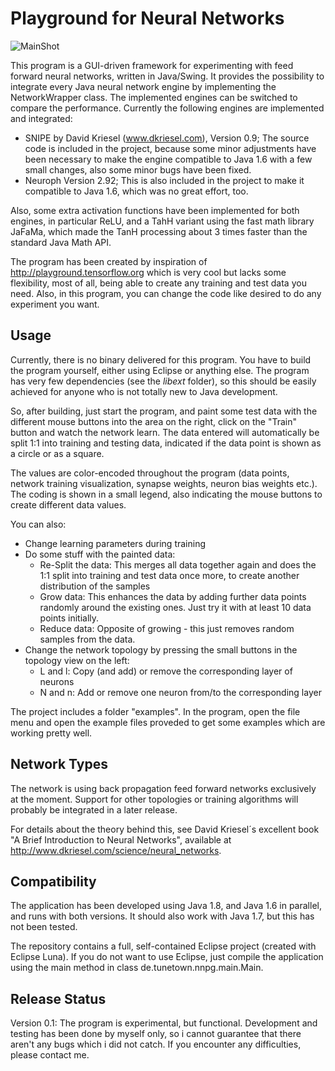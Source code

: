 # Playground for Neural Networks

![MainShot](https://github.com/Tunetown/SNIPE_Experimenter/blob/master/images/MainShot.png)

This program is a GUI-driven framework for experimenting with feed forward neural networks, written in Java/Swing. It provides the possibility to integrate every Java neural network engine by implementing the NetworkWrapper class. The
implemented engines can be switched to compare the performance. Currently the following engines are implemented and integrated:

- SNIPE by David Kriesel (www.dkriesel.com), Version 0.9; The source code is included in the project, because some minor adjustments have been necessary to make the engine compatible to Java 1.6 with a few small changes, also some minor bugs have been fixed.
- Neuroph Version 2.92; This is also included in the project to make it compatible to Java 1.6, which was no great effort, too. 

Also, some extra activation functions have been implemented for both engines, in particular ReLU, and a TahH variant using the fast math library JaFaMa, which made the TanH processing about 3 times faster than the standard Java Math API. 

The program has been created by inspiration of http://playground.tensorflow.org which is very cool but lacks some flexibility, most of all, being able to create any training and test data you need. Also, in this program, you can change the code like desired to do any experiment you want.

## Usage

Currently, there is no binary delivered for this program. You have to build the program yourself, either using Eclipse or anything else. The program has very few dependencies (see the *libext* folder), so this should be easily achieved for anyone who is not totally new to Java development. 

So, after building, just start the program, and paint some test data with the different mouse buttons into the area on the right, click on the "Train" button and watch the network learn. The data entered will automatically be split 1:1 into training and testing data, indicated if the data point is shown as a circle or as a square. 

The values are color-encoded throughout the program (data points, network training visualization, synapse weights, neuron bias weights etc.). The coding is shown in a small legend, also indicating the mouse buttons to create different data values. 

You can also:

- Change learning parameters during training 
- Do some stuff with the painted data:
	- Re-Split the data: This merges all data together again and does the 1:1 split into training and test data once more, to create another distribution of the samples 
	- Grow data: This enhances the data by adding further data points randomly around the existing ones. Just try it with at least 10 data points initially.
	- Reduce data: Opposite of growing - this just removes random samples from the data.
- Change the network topology by pressing the small buttons in the topology view on the left:
	- L and l: Copy (and add) or remove the corresponding layer of neurons 
	- N and n: Add or remove one neuron from/to the corresponding layer 

The project includes a folder "examples". In the program, open the file menu and open the example files proveded to get some examples which are working pretty well.  

## Network Types

The network is using back propagation feed forward networks exclusively at the moment. Support for other topologies or training algorithms will probably be integrated in a later release.

For details about the theory behind this, see David Kriesel´s excellent book "A Brief Introduction to Neural Networks", available at http://www.dkriesel.com/science/neural_networks.

## Compatibility

The application has been developed using Java 1.8, and Java 1.6 in parallel, and runs with both versions. It should also work with Java 1.7, but this has not been tested.  

The repository contains a full, self-contained Eclipse project (created with Eclipse Luna). If you do not want to use Eclipse, just compile the application using the main method in class de.tunetown.nnpg.main.Main.

## Release Status

Version 0.1: The program is experimental, but functional. Development and testing has been done by myself only, so i cannot guarantee that there aren't any bugs which i did not catch. If you encounter any difficulties, please contact me.
